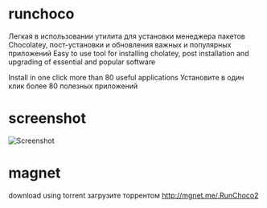 # runchoco

Легкая в использовании утилита для установки менеджера пакетов Chocolatey, пост-установки и обновления 
важных и популярных приложений
Easy to use tool for installing cholatey, post installation and upgrading of essential and popular software

Install in one click more than 80 useful applications
Установите в один клик более 80 полезных приложений

# screenshot

![Screenshot](https://dl.dropbox.com/s/f6umwswtww97lm8/runchoco.jpg)

# magnet

download using torrent 
загрузите торрентом
http://mgnet.me/.RunChoco2
